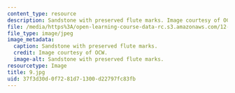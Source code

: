```yaml
---
content_type: resource
description: Sandstone with preserved flute marks. Image courtesy of OCW.
file: /media/https%3A/open-learning-course-data-rc.s3.amazonaws.com/12-110-sedimentary-geology-fall-2004/37f3d30d0f7281d71300d22797fc83fb_9.jpg
file_type: image/jpeg
image_metadata:
  caption: Sandstone with preserved flute marks.
  credit: Image courtesy of OCW.
  image-alt: Sandstone with preserved flute marks.
resourcetype: Image
title: 9.jpg
uid: 37f3d30d-0f72-81d7-1300-d22797fc83fb
---
```


